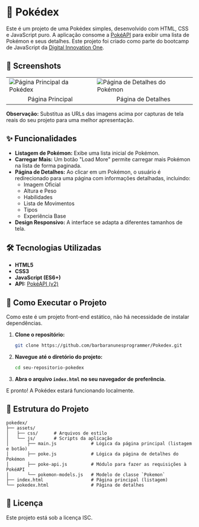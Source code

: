 # 📖 Pokédex

Este é um projeto de uma Pokédex simples, desenvolvido com HTML, CSS e JavaScript puro. A aplicação consome a [PokéAPI](https://pokeapi.co/) para exibir uma lista de Pokémon e seus detalhes. Este projeto foi criado como parte do bootcamp de JavaScript da [Digital Innovation One](https://www.dio.me/).

## 📸 Screenshots

<table>
  <tr>
    <td><img src="https://via.placeholder.com/400x300.png?text=Página+Principal" alt="Página Principal da Pokédex"></td>
    <td><img src="https://via.placeholder.com/400x300.png?text=Página+de+Detalhes" alt="Página de Detalhes do Pokémon"></td>
  </tr>
  <tr>
    <td align="center">Página Principal</td>
    <td align="center">Página de Detalhes</td>
  </tr>
</table>

**Observação:** Substitua as URLs das imagens acima por capturas de tela reais do seu projeto para uma melhor apresentação.

## ✨ Funcionalidades

- **Listagem de Pokémon:** Exibe uma lista inicial de Pokémon.
- **Carregar Mais:** Um botão "Load More" permite carregar mais Pokémon na lista de forma paginada.
- **Página de Detalhes:** Ao clicar em um Pokémon, o usuário é redirecionado para uma página com informações detalhadas, incluindo:
  - Imagem Oficial
  - Altura e Peso
  - Habilidades
  - Lista de Movimentos
  - Tipos
  - Experiência Base
- **Design Responsivo:** A interface se adapta a diferentes tamanhos de tela.

## 🛠️ Tecnologias Utilizadas

- **HTML5**
- **CSS3**
- **JavaScript (ES6+)**
- **API:** [PokéAPI (v2)](https://pokeapi.co/)

## 🚀 Como Executar o Projeto

Como este é um projeto front-end estático, não há necessidade de instalar dependências.

1.  **Clone o repositório:**
    ```bash
    git clone https://github.com/barbaranunesprogrammer/Pokedex.git
    ```
2.  **Navegue até o diretório do projeto:**
    ```bash
    cd seu-repositorio-pokedex
    ```
3.  **Abra o arquivo `index.html` no seu navegador de preferência.**

E pronto! A Pokédex estará funcionando localmente.

## 📂 Estrutura do Projeto

```
pokedex/
├── assets/
│   ├── css/      # Arquivos de estilo
│   └── js/       # Scripts da aplicação
│       ├── main.js             # Lógica da página principal (listagem e botão)
│       ├── poke.js             # Lógica da página de detalhes do Pokémon
│       ├── poke-api.js         # Módulo para fazer as requisições à PokéAPI
│       └── pokemon-models.js   # Modelo de classe `Pokemon`
├── index.html                  # Página principal (listagem)
└── pokedex.html                # Página de detalhes
```

## 📄 Licença

Este projeto está sob a licença ISC.